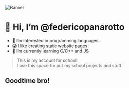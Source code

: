 ![Banner](https://cdn.discordapp.com/attachments/765646227303432232/969919780431757312/banner.png)

# 👋 Hi, I’m @federicopanarotto
- 👀 I’m interested in programming languages
- 😱 I like creating static website pages
- 🌱 I’m currently learning C/C++ and JS 

> This is my account for school! <br>
> I use this space for put my school projects and stuff

## Goodtime bro!
